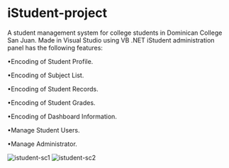 # iStudent-project
A student management system for college students in Dominican College San Juan. Made in Visual Studio using VB .NET
iStudent administration panel has the following features:

•Encoding of Student Profile. 

•Encoding of Subject List. 

•Encoding of Student Records. 

•Encoding of Student Grades. 

•Encoding of Dashboard Information. 

•Manage Student Users. 

•Manage Administrator. 

![istudent-sc1](https://user-images.githubusercontent.com/99721186/158135381-12bcdf69-200d-4b45-89da-481f1baf92b7.png)
![istudent-sc2](https://user-images.githubusercontent.com/99721186/158135384-7502cb3b-9b15-4ecc-aa10-abe3f04c763b.png)
